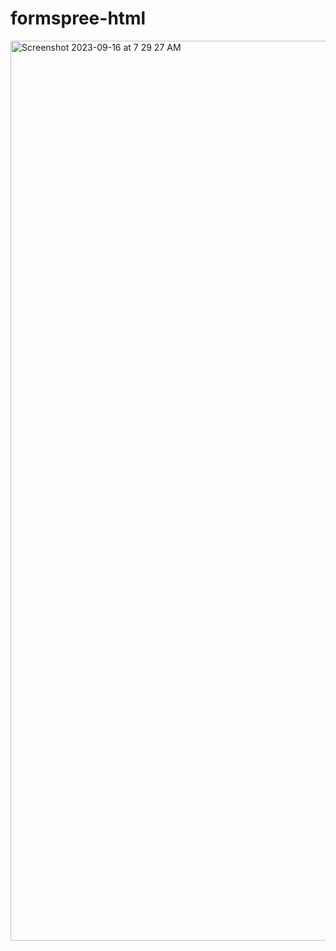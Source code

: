 # formspree-html
<img width="1440" alt="Screenshot 2023-09-16 at 7 29 27 AM" src="https://github.com/sudo-self/formspree-contact/assets/119916323/cf823d12-a294-454f-b86d-8124b17aaf0f">
<!--form id="fs-frm" name="simple-contact-form" accept-charset="utf-8" action="https://formspree.io/f/xyyqpwbg" method="post"-------->
